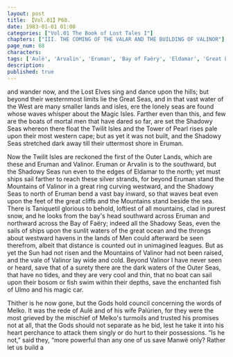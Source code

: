 ```yaml
---
layout: post
title: 【Vol.01】P68.
date: 1983-01-01 01:08
categories: ["Vol.01 The Book of Lost Tales I"]
chapters: ["III. THE COMING OF THE VALAR AND THE BUILDING OF VALINOR"]
page_num: 68
characters: 
tags: ['Aulë', 'Arvalin', 'Eruman', 'Bay of Faëry', 'Eldamar', 'Great Lands', 'Great Sea(s)', 'Lost Elves', 'Magic Isles', 'Melko', 'Men']
description: 
published: true
---
```


<p style="text-indent: 0;">
and wander now, and the Lost Elves sing and dance upon the hills; but beyond their westernmost limits lie the Great Seas, and in that vast water of the West are many smaller lands and isles, ere the lonely seas are found whose waves whisper about the Magic Isles. Farther even than this, and few are the boats of mortal men that have dared so far, are set the Shadowy Seas whereon there float the Twilit Isles and the Tower of Pearl rises pale upon their most western cape; but as yet it was not built, and the Shadowy Seas stretched dark away till their uttermost shore in Eruman.
</p>

Now the Twilit Isles are reckoned the first of the Outer Lands, which are these and Eruman and Valinor. Eruman or Arvalin is to the southward, but the Shadowy Seas run even to the edges of Eldamar to the north; yet must ships sail farther to reach these silver strands, for beyond Eruman stand the Mountains of Valinor in a great ring curving westward, and the Shadowy Seas to north of Eruman bend a vast bay inward, so that waves beat even upon the feet of the great cliffs and the Mountains stand beside the sea. There is Taniquetil glorious to behold, loftiest of all mountains, clad in purest snow, and he looks from the bay's head southward across Eruman and northward across the Bay of Faëry; indeed all the Shadowy Seas, even the sails of ships upon the sunlit waters of the great ocean and the throngs about westward havens in the lands of Men could afterward be seen therefrom, albeit that distance is counted out in unimagined leagues. But as yet the Sun had not risen and the Mountains of Valinor had not been raised, and the vale of Valinor lay wide and cold. Beyond Valinor I have never seen or heard, save that of a surety there are the dark waters of the Outer Seas, that have no tides, and they are very cool and thin, that no boat can sail upon their bosom or fish swim within their depths, save the enchanted fish of Ulmo and his magic car.

Thither is he now gone, but the Gods hold council concerning the words of Melko. It was the rede of Aulë and of his wife Palúrien, for they were the most grieved by the mischief of Melko's turmoils and trusted his promises not at all, that the Gods should not separate as he bid, lest he take it into his heart perchance to attack them singly or do hurt to their possessions. “Is he not,” said they, “more powerful than any one of us save Manwë only? Rather let us build a


